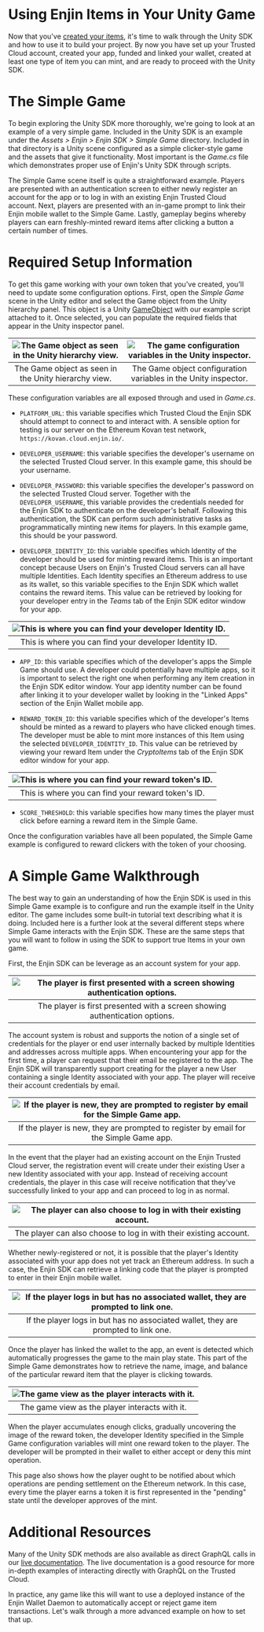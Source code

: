 # Using Enjin Items in Your Unity Game

Now that you've [created your items](creating-items.md), it's time to walk through the Unity SDK and how to use it to build your project. By now you have set up your Trusted Cloud account, created your app, funded and linked your wallet, created at least one type of item you can mint, and are ready to proceed with the Unity SDK.

# The Simple Game

To begin exploring the Unity SDK more thoroughly, we're going to look at an example of a very simple game. Included in the Unity SDK is an example under the _Assets > Enjin > Enjin SDK > Simple Game_ directory. Included in that directory is a Unity scene configured as a simple clicker-style game and the assets that give it functionality. Most important is the _Game.cs_ file which demonstrates proper use of Enjin's Unity SDK through scripts.

The Simple Game scene itself is quite a straightforward example. Players are presented with an authentication screen to either newly register an account for the app or to log in with an existing Enjin Trusted Cloud account. Next, players are presented with an in-game prompt to link their Enjin mobile wallet to the Simple Game. Lastly, gameplay begins whereby players can earn freshly-minted reward items after clicking a button a certain number of times.

# Required Setup Information

To get this game working with your own token that you've created, you'll need to update some configuration options. First, open the _Simple Game_ scene in the Unity editor and select the Game object from the Unity hierarchy panel. This object is a Unity [GameObject](https://docs.unity3d.com/ScriptReference/GameObject.html) with our example script attached to it. Once selected, you can populate the required fields that appear in the Unity inspector panel.

|![The Game object as seen in the Unity hierarchy view.](images/sg_hierarchy.png)|![The game configuration variables in the Unity inspector.](images/sg_inspector.png)|
|:-:|:-:|
|The Game object as seen in the Unity hierarchy view.|The Game object configuration variables in the Unity inspector.|

These configuration variables are all exposed through and used in _Game.cs_.

* `PLATFORM_URL`: this variable specifies which Trusted Cloud the Enjin SDK should attempt to connect to and interact with. A sensible option for testing is our server on the Ethereum Kovan test network, `https://kovan.cloud.enjin.io/`.

* `DEVELOPER_USERNAME`: this variable specifies the developer's username on the selected Trusted Cloud server. In this example game, this should be your username.

* `DEVELOPER_PASSWORD`: this variable specifies the developer's password on the selected Trusted Cloud server. Together with the `DEVELOPER_USERNAME`, this variable provides the credentials needed for the Enjin SDK to authenticate on the developer's behalf. Following this authentication, the SDK can perform such administrative tasks as programmatically minting new items for players. In this example game, this should be your password.

* `DEVELOPER_IDENTITY_ID`: this variable specifies which Identity of the developer should be used for minting reward items. This is an important concept because Users on Enjin's Trusted Cloud servers can all have multiple Identities. Each Identity specifies an Ethereum address to use as its wallet, so this variable specifies to the Enjin SDK which wallet contains the reward items. This value can be retrieved by looking for your developer entry in the _Teams_ tab of the Enjin SDK editor window for your app.

|![This is where you can find your developer Identity ID.](images/sg_developer_identity.png)|
|:-:|
|This is where you can find your developer Identity ID.|

* `APP_ID`: this variable specifies which of the developer's apps the Simple Game should use. A developer could potentially have multiple apps, so it is important to select the right one when performing any item creation in the Enjin SDK editor window. Your app identity number can be found after linking it to your developer wallet by looking in the "Linked Apps" section of the Enjin Wallet mobile app.

* `REWARD_TOKEN_ID`: this variable specifies which of the developer's Items should be minted as a reward to players who have clicked enough times. The developer must be able to mint more instances of this Item using the selected `DEVELOPER_IDENTITY_ID`. This value can be retrieved by viewing your reward Item under the _CryptoItems_ tab of the Enjin SDK editor window for your app.

|![This is where you can find your reward token's ID.](images/sg_token_id.png)|
|:-:|
|This is where you can find your reward token's ID.|

* `SCORE_THRESHOLD`: this variable specifies how many times the player must click before earning a reward item in the Simple Game.

Once the configuration variables have all been populated, the Simple Game example is configured to reward clickers with the token of your choosing.

# A Simple Game Walkthrough

The best way to gain an understanding of how the Enjin SDK is used in this Simple Game example is to configure and run the example itself in the Unity editor. The game includes some built-in tutorial text describing what it is doing. Included here is a further look at the several different steps where Simple Game interacts with the Enjin SDK. These are the same steps that you will want to follow in using the SDK to support true Items in your own game.

First, the Enjin SDK can be leverage as an account system for your app.

|![The player is first presented with a screen showing authentication options.](images/sg_authentication.png)|
|:-:|
|The player is first presented with a screen showing authentication options.|

The account system is robust and supports the notion of a single set of credentials for the player or end user internally backed by multiple Identities and addresses across multiple apps. When encountering your app for the first time, a player can request that their email be registered to the app. The Enjin SDK will transparently support creating for the player a new User containing a single Identity associated with your app. The player will receive their account credentials by email.

|![If the player is new, they are prompted to register by email for the Simple Game app.](images/sg_register.png)|
|:-:|
|If the player is new, they are prompted to register by email for the Simple Game app.|

In the event that the player had an existing account on the Enjin Trusted Cloud server, the registration event will create under their existing User a new Identity associated with your app. Instead of receiving account credentials, the player in this case will receive notification that they've successfully linked to your app and can proceed to log in as normal.

|![The player can also choose to log in with their existing account.](images/sg_login.png)|
|:-:|
|The player can also choose to log in with their existing account.|

Whether newly-registered or not, it is possible that the player's Identity associated with your app does not yet track an Ethereum address. In such a case, the Enjin SDK can retrieve a linking code that the player is prompted to enter in their Enjin mobile wallet.

|![If the player logs in but has no associated wallet, they are prompted to link one.](images/sg_link.png)|
|:-:|
|If the player logs in but has no associated wallet, they are prompted to link one.|

Once the player has linked the wallet to the app, an event is detected which automatically progresses the game to the main play state. This part of the Simple Game demonstrates how to retrieve the name, image, and balance of the particular reward item that the player is clicking towards.

|![The game view as the player interacts with it.](images/sg_game.png)|
|:-:|
|The game view as the player interacts with it.|

When the player accumulates enough clicks, gradually uncovering the image of the reward token, the developer Identity specified in the Simple Game configuration variables will mint one reward token to the player. The developer will be prompted in their wallet to either accept or deny this mint operation.

This page also shows how the player ought to be notified about which operations are pending settlement on the Ethereum network. In this case, every time the player earns a token it is first represented in the "pending" state until the developer approves of the mint.

# Additional Resources

Many of the Unity SDK methods are also available as direct GraphQL calls in our [live documentation](https://github.com/enjin/Enjin-Coin-Documentation/tree/master/live_query). The live documentation is a good resource for more in-depth examples of interacting directly with GraphQL on the Trusted Cloud.

In practice, any game like this will want to use a deployed instance of the Enjin Wallet Daemon to automatically accept or reject game item transactions. Let's walk through a more advanced example on how to set that up.
